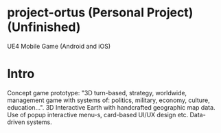 # project-ortus (Personal Project) (Unfinished)
UE4 Mobile Game (Android and iOS)

# Intro
Concept game prototype: "3D turn-based, strategy, worldwide, management game with systems of: politics, military, economy, culture, education...".
3D Interactive Earth with handcrafted geographic map data.
Use of popup interactive menu-s, card-based UI/UX design etc.
Data-driven systems.
